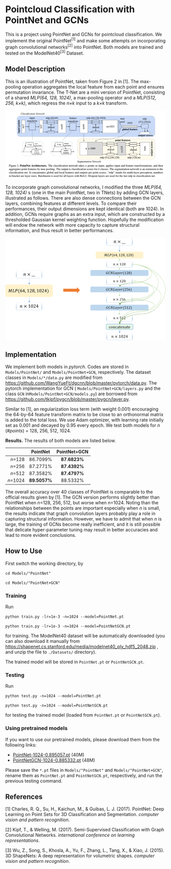 # Pointcloud Classification with PointNet and GCNs

This is a project using PointNet and GCNs for pointcloud classification. We implement the original PointNet<sup>[1]</sup> and make some attempts on incorporating graph convolutional networks<sup>[2]</sup> into PointNet. Both models are trained and tested on the ModelNet40<sup>[3]</sup> Dataset.

## Model Description

This is an illustration of PointNet, taken from Figure 2 in [1]. The max-pooling operation aggregates the local feature from each point and ensures permutation invariance. The T-Net are a mini version of PointNet, consisting of a shared *MLP(64, 128, 1024)*, a max-pooling operator and a *MLP(512, 256, k×k)*, which regress the *n×k* input to a *k×k* transform. 

![illustration for PointNet](figure.png)

To incorporate graph convolutional networks, I modified the three *MLP(64, 128, 1024)* s (one in the main PointNet, two in TNets) by adding GCN layers, illustrated as follows. There are also dense connections between the GCN layers, combining features at different levels. To compare their performances, their output dimensions are kept identical (both are 1024). In addition, GCNs require graphs as an extra input, which are constructed by a thresholded Gaussian kernel weighting function. Hopefully the modification will endow the network with more capacity to capture structural information, and thus result in better performances.

![incorporating GCNs to PointNet](figure2_gcn.png)

## Implementation

We implement both models in *pytorch*. Codes are stored in `Models/PointNet/` and `Models/PointNet+GCN`, respectively. The dataset classes in `Models/*/data.py` are modified from https://github.com/WangYueFt/dgcnn/blob/master/pytorch/data.py. The pytorch implementation for GCN ( `Models/PointNet+GCN/layers.py` and the class `GCN` in`Models/PointNet+GCN/models.py`) are borrowed from https://github.com/tkipf/pygcn/blob/master/pygcn/layer.py. 

Similar to [1], an regularization loss term (with weight 0.001) encouraging the 64-by-64 feature transform matrix to be close to an orthonormal matrix is added to the total loss. We use Adam optimizer, with learning rate initially set as 0.001 and decayed by 0.95 every epoch. We test both models for *n* (*#points*) = 128, 256, 512, 1024.

**Results.** The results of both models are listed below.

|          |   PointNet   | PointNet+GCN |
| -------: | :----------: | :----------: |
|  *n*=128 |   86.7099%   | **87.6823%** |
|  *n*=256 |   87.2771%   | **87.4392%** |
|  *n*=512 |   87.3582%   | **87.4797%** |
| *n*=1024 | **89.5057%** |   88.5332%   |

The overall accuracy over 40 classes of PointNet is comparable to the official results given by [1]. The GCN version performs slightly better than PointNet when *n*=128, 256, 512, but worse when *n*=1024. Noting than the relationships between the points are important especially when *n* is small,  the results indicate that graph convolution layers probably play a role in capturing structural information. However, we have to admit that when *n* is large, the training of GCNs become really inefficient, and it is still possible that delicate hyper-parameter tuning may result in better accuracies and lead to more evident conclusions.

## How to Use

First switch the working directory, by

```shell
cd Models/"PointNet" 
```

```shell
cd Models/"PointNet+GCN" 
```

### Training

Run

```shell
python train.py -lr=1e-3 -n=1024 --model=PointNet.pt
```

```shell
python train.py -lr=1e-3 -n=1024 --model=PointNetGCN.pt
```

for training. The ModelNet40 dataset will be automatically downloaded (you can also download it manually from https://shapenet.cs.stanford.edu/media/modelnet40_ply_hdf5_2048.zip , and unzip the file to `./Datasets/` directory). 

The trained model will be stored in `PointNet.pt` or `PointNetGCN.pt`. 

### Testing

Run

```shell
python test.py -n=1024 --model=PointNet.pt
```

```shell
python test.py -n=1024 --model=PointNetGCN.pt
```

for testing the trained model (loaded from `PointNet.pt` or `PointNetGCN.pt`).

### Using pretrained models

If you want to use our pretrained models, please download them from the following links:

- [PointNet-1024-0.895057.pt](https://drive.google.com/file/d/1DZScuI8EBSEncbak2cKfdO5fPCWL_FS0/view?usp=sharing) (40M)
- [PointNetGCN-1024-0.885332.pt](https://drive.google.com/file/d/1UAaD92bVls9NIp0QOepBvQlLNpdTxcb1/view?usp=sharing)  (48M)

Please save the `*.pt`  files in `Models/"PointNet"` and `Models/"PointNet+GCN"`, rename them as `PointNet.pt` and `PointNetGCN.pt`, respectively, and run the previous testing command.

## References

[1] Charles, R. Q., Su, H., Kaichun, M., & Guibas, L. J. (2017). PointNet: Deep Learning on Point Sets for 3D Classification and Segmentation. *computer vision and pattern recognition*.

[2] Kipf, T., & Welling, M. (2017). Semi-Supervised Classification with Graph Convolutional Networks. *international conference on learning representations*.

[3] Wu, Z., Song, S., Khosla, A., Yu, F., Zhang, L., Tang, X., & Xiao, J. (2015). 3D ShapeNets: A deep representation for volumetric shapes. *computer vision and pattern recognition*.
